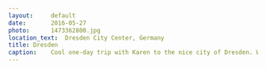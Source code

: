 ```yaml
---
layout: 	default
date: 		2016-05-27
photo: 		1473362800.jpg
location_text: 	Dresden City Center, Germany
title: Dresden
caption: 	Cool one-day trip with Karen to the nice city of Dresden. We arrived in the morning, she left in the afternoon back to Berlin. I stayed for an ACDC concert!
---
```

